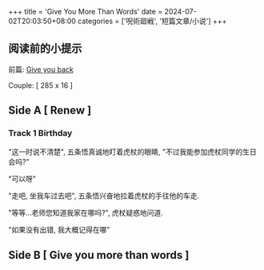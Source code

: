 +++
title = 'Give You More Than Words'
date = 2024-07-02T20:03:50+08:00
categories = ['呪術廻戦', '短篇文章/小说']
+++

## 阅读前的小提示

前篇: [Give you back](/posts/give-it-back-jjk-short/)

Couple: [ 285 x 16 ]

## Side A [ Renew ]

### Track 1 Birthday

"这一时说不清楚", 五条悟真诚地盯着虎杖的眼睛, "不过我能参加虎杖同学的生日会吗?"

"可以呀"

"走吧, 坐我车过去吧", 五条悟兴奋地拉着虎杖的手往他的车走.

"等等...老师您知道我家在哪吗?", 虎杖疑惑地问道.

"如果没有出错, 我大概记得在哪"  

## Side B [ Give you more than words ]
